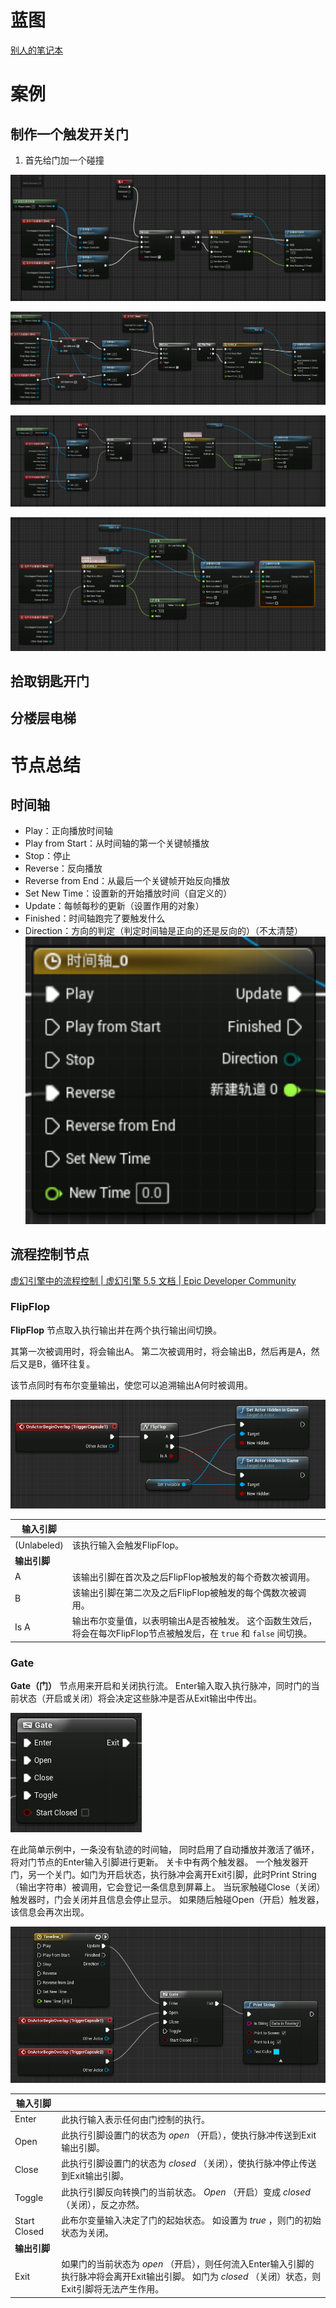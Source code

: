 # 蓝图

[别人的笔记本](https://www.cnblogs.com/wjjgame/p/16816149.html)

# 案例

## 制作一个触发开关门

1. 首先给门加一个碰撞

![](assets/HoCSbbhstolyIAx05vHcLNoGnfg.png)

![](assets/TdB1btWPSoWbPJxEsRKc3jWhnYc.png)

![](assets/CtMTbKdUjoDWwvx0tHPcXoGqnFf.png)

![](assets/PZ5abWinyoQs9Bx4tkCczf0Fnmf.png)

## 拾取钥匙开门

## 分楼层电梯

# 节点总结

## 时间轴

* Play：正向播放时间轴
* Play from Start：从时间轴的第一个关键帧播放
* Stop：停止
* Reverse：反向播放
* Reverse from End：从最后一个关键帧开始反向播放
* Set New Time：设置新的开始播放时间（自定义的）
* Update：每帧每秒的更新（设置作用的对象）
* Finished：时间轴跑完了要触发什么
* Direction：方向的判定（判定时间轴是正向的还是反向的）（不太清楚）
![](assets/XU4sbmQbioW4LSxvbh2cq81jneg.png)

## 流程控制节点

[虚幻引擎中的流程控制 | 虚幻引擎 5.5 文档 | Epic Developer Community](https://dev.epicgames.com/documentation/zh-cn/unreal-engine/flow-control-in-unreal-engine)



### **FlipFlop**

**FlipFlop** 节点取入执行输出并在两个执行输出间切换。 

其第一次被调用时，将会输出A。 第二次被调用时，将会输出B，然后再是A，然后又是B，循环往复。

该节点同时有布尔变量输出，使您可以追溯输出A何时被调用。

![](assets/FbC6bdoHSo4aiHxtsuLcR6rsnfe.png)

|输入引脚 | |
|---|---|
|(Unlabeled) |该执行输入会触发FlipFlop。 |
|**输出引脚** | |
|A |该输出引脚在首次及之后FlipFlop被触发的每个奇数次被调用。 |
|B |该输出引脚在第二次及之后FlipFlop被触发的每个偶数次被调用。 |
|Is A |输出布尔变量值，以表明输出A是否被触发。 这个函数生效后，将会在每次FlipFlop节点被触发后，在 `true` 和 `false` 间切换。 |


### **Gate**

**Gate（门）** 节点用来开启和关闭执行流。 Enter输入取入执行脉冲，同时门的当前状态（开启或关闭）将会决定这些脉冲是否从Exit输出中传出。



![](assets/ZOqBbxTwDoWrH7xdhubcI0fNntf.png)

在此简单示例中，一条没有轨迹的时间轴， 同时启用了自动播放并激活了循环，将对门节点的Enter输入引脚进行更新。 关卡中有两个触发器。 一个触发器开门，另一个关门。如门为开启状态，执行脉冲会离开Exit引脚，此时Print String（输出字符串）被调用，它会登记一条信息到屏幕上。 当玩家触碰Close（关闭）触发器时，门会关闭并且信息会停止显示。 如果随后触碰Open（开启）触发器，该信息会再次出现。

![](assets/BKnobNNBeoTRipxmVAicj9MWnJs.png)

|输入引脚 | |
|---|---|
|Enter |此执行输入表示任何由门控制的执行。 |
|Open |此执行引脚设置门的状态为 *open* （开启），使执行脉冲传送到Exit输出引脚。 |
|Close |此执行引脚设置门的状态为 *closed* （关闭），使执行脉冲停止传送到Exit输出引脚。 |
|Toggle |此执行引脚反向转换门的当前状态。 *Open* （开启）变成 *closed* （关闭），反之亦然。 |
|Start Closed |此布尔变量输入决定了门的起始状态。 如设置为 *true* ，则门的初始状态为关闭。 |
|**输出引脚** | |
|Exit |如果门的当前状态为 *open* （开启），则任何流入Enter输入引脚的执行脉冲将会离开Exit输出引脚。 如门为 *closed* （关闭）状态，则Exit引脚将无法产生作用。 |


